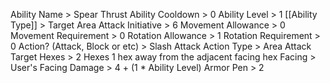 Ability Name > Spear Thrust
Ability Cooldown > 0
Ability Level > 1
[[Ability Type]] > Target Area Attack
Initiative > 6
Movement Allowance > 0
Movement Requirement > 0
Rotation Allowance > 1
Rotation Requirement > 0
Action? (Attack, Block or etc) > 
Slash Attack 
	Action Type > Area Attack
	Target Hexes > 2 Hexes 1 hex away from the adjacent facing hex 
	Facing > User's Facing
	Damage > 4 + (1 * Ability Level)
	Armor Pen > 2